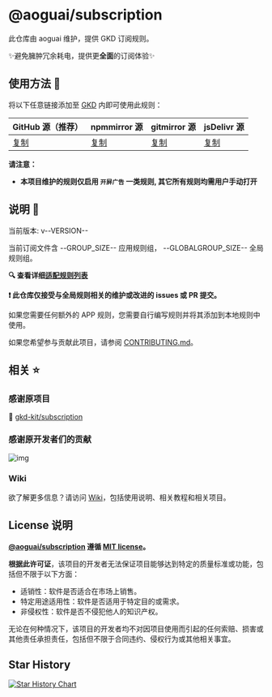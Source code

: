 # @aoguai/subscription

此仓库由 aoguai 维护，提供 GKD 订阅规则。

✨避免臃肿冗余耗电，提供更**全面**的订阅体验✨

## 使用方法 🚀

将以下任意链接添加至 [GKD](https://github.com/gkd-kit/gkd) 内即可使用此规则：

| GitHub 源（推荐）                                                                          | npmmirror 源                                                                                   | gitmirror 源                                                                       | jsDelivr 源                                                                          |
| ------------------------------------------------------------------------------------------ | ---------------------------------------------------------------------------------------------- | ---------------------------------------------------------------------------------- | ------------------------------------------------------------------------------------ |
| [复制](https://raw.githubusercontent.com/aoguai/subscription/custom/dist/aoguai_gkd.json5) | [复制](https://registry.npmmirror.com/@aoguai/subscription/latest/files/dist/aoguai_gkd.json5) | [复制](https://raw.gitmirror.com/aoguai/subscription/custom/dist/aoguai_gkd.json5) | [复制](https://cdn.jsdelivr.net/gh/aoguai/subscription@custom/dist/aoguai_gkd.json5) |

**请注意：**

- **本项目维护的规则仅启用 `开屏广告` 一类规则, 其它所有规则均需用户手动打开**

## 说明 📝

当前版本: v--VERSION--

当前订阅文件含 --GROUP_SIZE-- 应用规则组， --GLOBALGROUP_SIZE-- 全局规则组。

**🔍 查看详细[适配规则列表](./dist/README.md)**

**❗️ 此仓库仅接受与全局规则相关的维护或改进的 issues 或 PR 提交。**

如果您需要任何额外的 APP 规则，您需要自行编写规则并将其添加到本地规则中使用。

如果您希望参与贡献此项目，请参阅 [CONTRIBUTING.md](./CONTRIBUTING.md)。

## 相关 ⭐️

### 感谢原项目

🌟 [gkd-kit/subscription](https://github.com/gkd-kit/subscription)

### 感谢原开发者们的贡献

![img](https://contrib.rocks/image?repo=gkd-kit/subscription&_v=185)

### Wiki

欲了解更多信息？请访问 [Wiki](https://github.com/aoguai/subscription/wiki)，包括使用说明、相关教程和相关项目。

## License 说明

**[@aoguai/subscription](https://github.com/aoguai/subscription) 遵循 [MIT license](./LICENSE)。**

**根据此许可证**，该项目的开发者无法保证项目能够达到特定的质量标准或功能，包括但不限于以下方面：

- 适销性：软件是否适合在市场上销售。
- 特定用途适用性：软件是否适用于特定目的或需求。
- 非侵权性：软件是否不侵犯他人的知识产权。

无论在何种情况下，该项目的开发者均不对因项目使用而引起的任何索赔、损害或其他责任承担责任，包括但不限于合同违约、侵权行为或其他相关事宜。

## Star History

<a href="https://star-history.com/#aoguai/subscription&Timeline">
  <picture>
    <source media="(prefers-color-scheme: dark)" srcset="https://api.star-history.com/svg?repos=aoguai/subscription&type=Timeline&theme=dark" />
    <source media="(prefers-color-scheme: light)" srcset="https://api.star-history.com/svg?repos=aoguai/subscription&type=Timeline" />
    <img alt="Star History Chart" src="https://api.star-history.com/svg?repos=aoguai/subscription&type=Timeline" />
  </picture>
</a>
